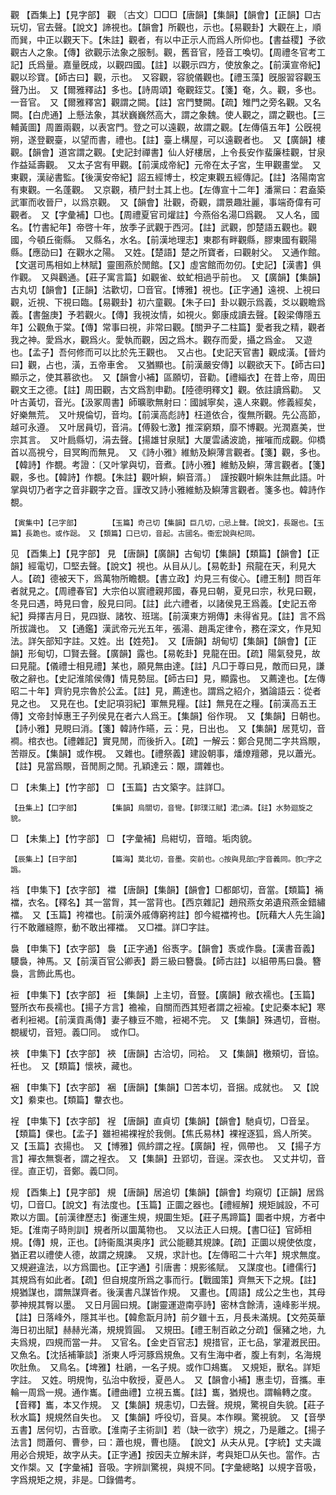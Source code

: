 <!-- { "loadSidebar": true } -->
觀	【酉集上】【見字部】	觀	〔古文〕□□□【唐韻】【集韻】【韻會】【正韻】□古玩切，官去聲。【說文】諦視也。【韻會】所觀也，示也。【易觀卦】大觀在上，順而巽，中正以觀天下。【朱註】觀者，有以中正示人而爲人所仰也。【書益稷】予欲觀古人之象。【傳】欲觀示法象之服制。觀，舊音官，陸音工喚切。【周禮冬官考工記】氏爲量。嘉量旣成，以觀四國。【註】以觀示四方，使放象之。【前漢宣帝紀】觀以珍寶。【師古曰】觀，示也。　又容觀，容貌儀觀也。【禮玉藻】旣服習容觀玉聲乃出。　又【爾雅釋詁】多也。【詩周頌】奄觀銍艾。【箋】奄，久。觀，多也。一音官。　又【爾雅釋宮】觀謂之闕。【註】宮門雙闕。【疏】雉門之旁名觀。又名闕。【白虎通】上懸法象，其狀巍巍然高大，謂之象魏。使人觀之，謂之觀也。【三輔黃圖】周置兩觀，以表宮門。登之可以遠觀，故謂之觀。【左傳僖五年】公旣視朔，遂登觀臺，以望而書，禮也。【註】臺上構屋，可以遠觀者也。　又【廣韻】樓觀。【韻會】道宮謂之觀。【史記封禪書】仙人好樓居，上令長安作蜚廉桂觀，甘泉作益延壽觀。　又太子宮有甲觀。【前漢成帝紀】元帝在太子宮，生甲觀畫堂。　又東觀，漢祕書監。【後漢安帝紀】詔五經博士，校定東觀五經傳記。【註】洛陽南宮有東觀。一名蓬觀。　又京觀，積尸封土其上也。【左傳宣十二年】潘黨曰：君盍築武軍而收晉尸，以爲京觀。　又【韻會】壯觀，奇觀，謂景趣壯麗，事端奇偉有可觀者。　又【字彙補】□也。【周禮夏官司爟註】今燕俗名湯□爲觀。　又人名，國名。【竹書紀年】帝啓十年，放季子武觀于西河。【註】武觀，卽楚語五觀也。觀國，今頓丘衞縣。　又縣名，水名。【前漢地理志】東郡有畔觀縣，膠東國有觀陽縣。【應劭曰】在觀水之陽。　又姓。【楚語】楚之所寶者，曰觀射父。　又通作館。【文選司馬相如上林賦】靈圉燕於閒館。【又】虛宮館而勿仞。【史記】【漢書】俱作觀。　又與鸛通。【莊子寓言篇】如觀雀、蚊虻相過乎前也。　又【廣韻】【集韻】古丸切【韻會】【正韻】沽歡切，□音官。【博雅】視也。【正字通】遠視、上視曰觀，近視、下視曰臨。【易觀卦】初六童觀。【朱子曰】卦以觀示爲義，爻以觀瞻爲義。【書盤庚】予若觀火。【傳】我視汝情，如視火。鄭康成讀去聲。【穀梁傳隱五年】公觀魚于棠。【傳】常事曰視，非常曰觀。【關尹子二柱篇】愛者我之精，觀者我之神。愛爲水，觀爲火。愛執而觀，因之爲木。觀存而愛，攝之爲金。　又遊也。【孟子】吾何修而可以比於先王觀也。　又占也。【史記天官書】觀成潢。【晉灼曰】觀，占也，潢，五帝車舍。　又猶顯也。【前漢嚴安傳】以觀欲天下。【師古曰】顯示之，使其慕欲也。　又【韻會小補】區願切，音勸。【禮緇衣】在昔上帝，周田觀文王之德。【註】周田觀，古文爲割申勸。【陸德明釋文】觀。依註讀爲勸。　又叶古黃切，音光。【汲冢周書】師曠歌無射曰：國誠寧矣，遠人來觀。修義經矣，好樂無荒。　又叶規倫切，音均。【前漢高彪詩】枉道依合，復無所觀。先公高節，越可永遵。　又叶居員切，音涓。【傅毅七激】推深窮類，靡不博觀。光潤嘉美，世宗其言。　又叶扃縣切，涓去聲。【揚雄甘泉賦】大厦雲譎波詭，摧嗺而成觀。仰橋首以高視兮，目冥眴而無見。　又《詩小雅》維魴及鱮薄言觀者。【箋】觀，多也。【韓詩】作覩。考證：〔又叶掌與切，音煮。【詩小雅】維魴及鱮，薄言觀者。【箋】觀，多也。【韓詩】作覩。【朱註】觀叶鱮，鱮音湑。〕　謹按觀叶鱮朱註無此語。叶掌與切乃者字之音非觀字之音。謹改又詩小雅維魴及鱮薄言觀者。箋多也。韓詩作覩。 

	【寅集中】【己字部】		【玉篇】奇己切【集韻】巨几切，□忌上聲。【說文】，長踞也。【玉篇】長跪也。或作跽。　又【類篇】口已切，音起。古國名。衞宏說與杞同。

见	【酉集上】【見字部】	見	【唐韻】【廣韻】古甸切【集韻】【類篇】【韻會】【正韻】經電切，□堅去聲。【說文】視也。从目从儿。【易乾卦】飛龍在天，利見大人。【疏】德被天下，爲萬物所瞻覩。【書立政】灼見三有俊心。【禮王制】問百年者就見之。【周禮春官】大宗伯以賔禮親邦國，春見曰朝，夏見曰宗，秋見曰覲，冬見曰遇，時見曰會，殷見曰同。【註】此六禮者，以諸侯見王爲義。【史記五帝紀】舜擇吉月日，見四嶽、諸牧、班瑞。【前漢東方朔傳】未得省見。【註】言不爲所拔識也。　又【通鑑】漢武帝元光五年，張湯、趙禹定律令，務在深文，作見知法。詳矢部知字註。又姓。出【姓苑】。　又【唐韻】胡甸切【集韻】【韻會】【正韻】形甸切，□賢去聲。【廣韻】露也。【易乾卦】見龍在田。【疏】陽氣發見，故曰見龍。【儀禮士相見禮】某也，願見無由達。【註】凡□于尊曰見，敵而曰見，謙敬之辭也。【史記淮隂侯傳】情見勢屈。【師古曰】見，顯露也。　又薦達也。【左傳昭二十年】齊豹見宗魯於公孟。【註】見，薦達也。謂爲之紹介，猶論語云：從者見之也。　又見在也。【史記項羽紀】軍無見糧。【註】無見在之糧。【前漢高五王傳】文帝封悼惠王子列侯見在者六人爲王。【集韻】俗作現。　又【集韻】日朝也。【詩小雅】見睍曰消。【箋】韓詩作曣，云：見，日出也。　又【集韻】居莧切，音襇。棺衣也。【禮雜記】實見閒，而後折入。【疏】一解云：鄭合見閒二字共爲覸，苦辯反。【集韻】或作梘。　又雜也。【禮祭義】建設朝事，燔燎羶薌，見以蕭光。【註】見當爲覸，音閒厠之閒。孔穎達云：覵，謂雜也。

□	【未集上】【竹字部】	□	【玉篇】古文築字。註詳□。

	【丑集上】【囗字部】		【集韻】烏關切，音彎。【郭璞江賦】涒□潾。【註】水勢迴旋之貌。

□	【未集上】【竹字部】	□	【字彙補】烏紺切，音暗。垢肉貌。

	【辰集上】【日字部】		【篇海】莫北切，音墨。突前也。○按與見部□字音義同。卽□字之譌。

裆	【申集下】【衣字部】	襠	【唐韻】【集韻】【韻會】□都郞切，音當。【類篇】裲襠，衣名。【釋名】其一當胷，其一當背也。【西京雜記】趙飛燕女弟遺飛燕金錯繡襠。　又【玉篇】袴襠也。【前漢外戚傳窮袴註】卽今緄襠袴也。【阮藉大人先生論】行不敢離縫際，動不敢出褌襠。　又□襠。詳□字註。

裊	【申集下】【衣字部】	裊	【正字通】俗褭字。【韻會】褭或作裊。【漢書音義】騕裊，神馬。又【前漢百官公卿表】爵三級曰簪裊。【師古註】以組帶馬曰裊。簪裊，言飾此馬也。

裋	【申集下】【衣字部】	裋	【集韻】上主切，音豎。【廣韻】敝衣襦也。【玉篇】豎所衣布長襦也。【揚子方言】襜褕，自關而西其短者謂之裋褕。【史記秦本紀】寒者利裋褐。【前漢貢禹傳】妻子糠豆不贍，裋褐不完。　又【集韻】殊遇切，音樹。覩緩切，音短。義□同。　或作□。

裌	【申集下】【衣字部】	裌	【唐韻】古洽切，同袷。　又【集韻】檄頰切，音協。衽也。　又【類篇】懷裌，藏也。

裍	【申集下】【衣字部】	裍	【唐韻】【集韻】□苦本切，音捆。成就也。　又【說文】絭束也。【類篇】韏衣也。

裎	【申集下】【衣字部】	裎	【唐韻】直貞切【集韻】【韻會】馳貞切，□音呈。【類篇】倮也。【孟子】雖袒裼裸裎於我側。【焦氏易林】裸裎逐狐，爲人所笑。　又【玉篇】衣揚也。　又【博雅】佩紟謂之裎。【廣韻】裎，佩帶也。　又【揚子方言】襌衣無袌者，謂之裎衣。　又【集韻】丑郢切，音逞。深衣也。　又丈井切，音徎。直正切，音鄭。義□同。

规	【酉集上】【見字部】	規	【唐韻】居追切【集韻】【韻會】均窺切【正韻】居爲切，□音□。【說文】有法度也。【玉篇】正圜之器也。【禮經解】規矩誠設，不可欺以方圜。【前漢律歷志】衡運生規，規圜生矩。【莊子馬蹄篇】圜者中規，方者中矩。【淮南子時則訓】規者所以圜萬物也。　又以法正人曰規。【書□征】官師相規。【傳】規，正也。【詩衞風淇奥序】武公能聽其規諫。【疏】正圜以規使依度，猶正君以禮使人德，故謂之規諫。　又規，求計也。【左傳昭二十六年】規求無度。　又規避違法，以方爲圜也。【正字通】引唐書：規影徭賦。　又謀度也。【禮儒行】其規爲有如此者。【疏】但自規度所爲之事而行。【戰國策】齊無天下之規。【註】規猶謀也，謂無謀齊者。後漢書凡謀皆作規。　又畫也。【周語】成公之生也，其母夢神規其臀以墨。　又日月圓曰規。【謝靈運遊南亭詩】密林含餘淸，遠峰影半規。【註】日落峰外，隱其半也。【韓愈翫月詩】前夕雖十五，月長未滿規。【文苑英華海日初出賦】赫赫光滿，規規質圓。　又規田。【禮王制百畝之分疏】偃豬之地，九夫爲規，四規而當一井。　又官名。【金史百官志】規措官，正七品，掌灌漑民田。　又魚名。【沈括補筆談】浙東人呼河豚爲規魚。又有生海中者，腹上有刺，名海規吹肚魚。　又鳥名。【埤雅】杜鵑，一名子規。或作□鳺巂。　又規矩，獸名。詳矩字註。　又姓。明規恂，弘治中敎授，夏邑人。　又【韻會小補】惠圭切，音攜。車輪一周爲一規。通作巂。【禮曲禮】立視五巂。【註】巂，猶規也。謂輪轉之度。【音釋】巂，本又作規。　又【集韻】規恚切，□去聲。規規，驚視自失貌。【莊子秋水篇】規規然自失也。　又【集韻】呼役切，音狊。本作瞁。驚視貌。　又【音學五書】居何切，古音歌。【淮南子主術訓】若（缺一欲字）規之，乃是離之。【揚子法言】問蕭何、曹參，曰：蕭也規，曹也隨。　【說文】从夫从見。【字統】丈夫識用必合規矩，故字从夫。【正字通】按因夫立解未詳，考與矩□从矢也。當作。古文作槼。又【字彙補】音吸。字辨訓驚視，與規不同。【字彙總略】以規字音吸，字爲規矩之規，非是。□錄備考。

